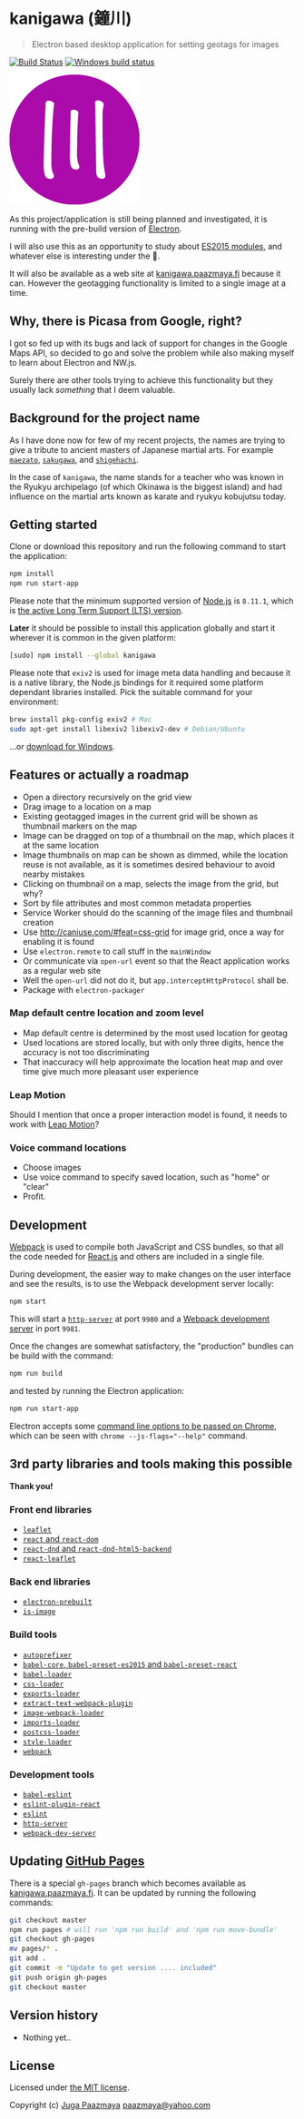 # kanigawa (鐘川)

> Electron based desktop application for setting geotags for images

[![Build Status](https://travis-ci.org/paazmaya/kanigawa.svg)](https://travis-ci.org/paazmaya/kanigawa)
[![Windows build status](https://ci.appveyor.com/api/projects/status/wls3dplcr1vvqwa6/branch/master?svg=true)](https://ci.appveyor.com/project/paazmaya/kanigawa/branch/master)

![kanigawa project logo](icon.png)

As this project/application is still being planned and investigated, it is running
with the pre-build version of [Electron](http://electron.atom.io/).

I will also use this as an opportunity to study about [ES2015 modules](http://jsmodules.io/),
and whatever else is interesting under the :rainbow:.

It will also be available as a web site at [kanigawa.paazmaya.fi](http://kanigawa.paazmaya.fi)
because it can. However the geotagging functionality is limited to a single image at a time.

## Why, there is Picasa from Google, right?

I got so fed up with its bugs and lack of support for changes in the Google Maps API, so
decided to go and solve the problem while also making myself to learn about Electron and NW.js.

Surely there are other tools trying to achieve this functionality but they usually lack
_something_ that I deem valuable.

## Background for the project name

As I have done now for few of my recent projects, the names are trying to give a tribute to
ancient masters of Japanese martial arts. For example
[`maezato`](https://github.com/paazmaya/maezato),
[`sakugawa`](https://github.com/paazmaya/sakugawa), and
[`shigehachi`](https://github.com/paazmaya/shigehachi).

In the case of `kanigawa`, the name stands for a teacher who was known in the Ryukyu archipelago
(of which Okinawa is the biggest island) and had influence on the martial arts known as
karate and ryukyu kobujutsu today.

## Getting started

Clone or download this repository and run the following command to start the application:

```sh
npm install
npm run start-app
```

Please note that the minimum supported version of [Node.js](https://nodejs.org/en/) is `8.11.1`, which is [the active Long Term Support (LTS) version](https://github.com/nodejs/Release#release-schedule).

**Later** it should be possible to install this application globally and start it wherever
it is common in the given platform:

```sh
[sudo] npm install --global kanigawa
```

Please note that `exiv2` is used for image meta data handling and because it is a native library,
the Node.js bindings for it required some platform dependant libraries installed.
Pick the suitable command for your environment:

```sh
brew install pkg-config exiv2 # Mac
sudo apt-get install libexiv2 libexiv2-dev # Debian/Ubuntu
```

...or [download for Windows](http://www.exiv2.org/download.html).

## Features or actually a roadmap

* Open a directory recursively on the grid view
* Drag image to a location on a map
* Existing geotagged images in the current grid will be shown as thumbnail markers on the map
* Image can be dragged on top of a thumbnail on the map, which places it at the same location
* Image thumbnails on map can be shown as dimmed, while the location reuse is not available, as it is sometimes desired behaviour to avoid nearby mistakes
* Clicking on thumbnail on a map, selects the image from the grid, but why?
* Sort by file attributes and most common metadata properties
* Service Worker should do the scanning of the image files and thumbnail creation
* Use http://caniuse.com/#feat=css-grid for image grid, once a way for enabling it is found
* Use `electron.remote` to call stuff in the `mainWindow`
* Or communicate via `open-url` event so that the React application works as a regular web site
* Well the `open-url` did not do it, but `app.interceptHttpProtocol` shall be.
* Package with `electron-packager`

### Map default centre location and zoom level

* Map default centre is determined by the most used location for geotag
* Used locations are stored locally, but with only three digits, hence the accuracy is not too discriminating
* That inaccuracy will help approximate the location heat map and over time give much more pleasant user experience

### Leap Motion

Should I mention that once a proper interaction model is found, it needs to work with
[Leap Motion](https://developer.leapmotion.com/)?

### Voice command locations

* Choose images
* Use voice command to specify saved location, such as "home" or "clear"
* Profit.

## Development

[Webpack](https://webpack.github.io/) is used to compile both JavaScript and CSS bundles,
so that all the code needed for [React.js](http://facebook.github.io/react/)
and others are included in a single file.

During development, the easier way to make changes on the user interface and see the results,
is to use the Webpack development server locally:

```sh
npm start
```

This will start a [`http-server`](https://www.npmjs.com/package/http-server) at port `9980`
and a [Webpack development server](https://www.npmjs.com/package/webpack-dev-server)
in port `9981`.

Once the changes are somewhat satisfactory, the "production" bundles can be build with the command:

```sh
npm run build
```

and tested by running the Electron application:

```sh
npm run start-app
```

Electron accepts some [command line options to be passed on Chrome](https://github.com/atom/electron/blob/master/docs/api/chrome-command-line-switches.md),
which can be seen with `chrome --js-flags="--help"` command.

## 3rd party libraries and tools making this possible

**Thank you!**

### Front end libraries

* [`leaflet`](http://leafletjs.com/)
* [`react` and `react-dom`](http://facebook.github.io/react/)
* [`react-dnd` and `react-dnd-html5-backend`](https://github.com/gaearon/react-dnd)
* [`react-leaflet`]()

### Back end libraries

* [`electron-prebuilt`]()
* [`is-image`]()

### Build tools

* [`autoprefixer`](https://github.com/postcss/autoprefixer)
* [`babel-core`, `babel-preset-es2015` and `babel-preset-react`](http://babeljs.io/)
* [`babel-loader`](https://github.com/babel/babel-loader)
* [`css-loader`]()
* [`exports-loader`]()
* [`extract-text-webpack-plugin`]()
* [`image-webpack-loader`]()
* [`imports-loader`]()
* [`postcss-loader`]()
* [`style-loader`]()
* [`webpack`](http://webpack.github.io/)

### Development tools

* [`babel-eslint`](https://github.com/babel/babel-eslint)
* [`eslint-plugin-react`](https://github.com/yannickcr/eslint-plugin-react)
* [`eslint`](http://eslint.org/)
* [`http-server`](https://github.com/indexzero/http-server)
* [`webpack-dev-server`]()

## Updating [GitHub Pages](https://pages.github.com/)

There is a special `gh-pages` branch which becomes available as
[kanigawa.paazmaya.fi](http://kanigawa.paazmaya.fi).
It can be updated by running the following commands:

```sh
git checkout master
npm run pages # will run 'npm run build' and 'npm run move-bundle'
git checkout gh-pages
mv pages/* .
git add .
git commit -m "Update to get version .... included"
git push origin gh-pages
git checkout master
```

## Version history

* Nothing yet..

## License

Licensed under [the MIT license](LICENSE).

Copyright (c) [Juga Paazmaya](https://paazmaya.fi) <paazmaya@yahoo.com>
